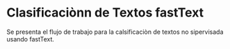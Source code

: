 # Clasificaciònn de Textos fastText
Se presenta el flujo de trabajo para la calsificaciòn de textos no sipervisada usando fastText.
